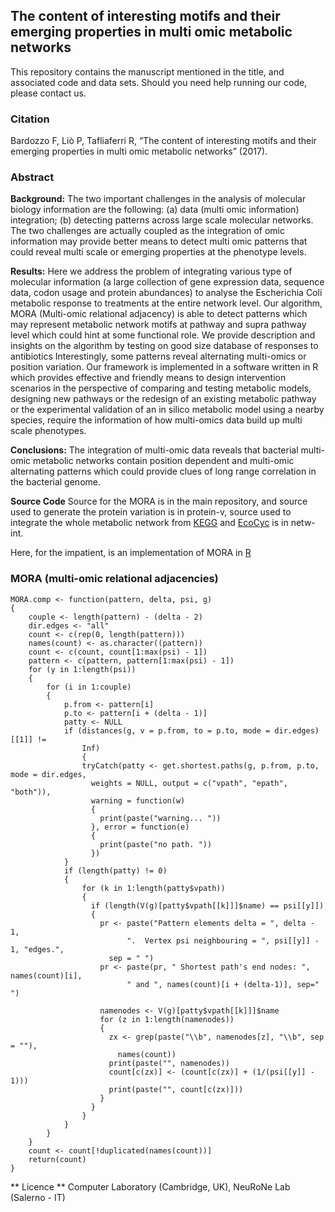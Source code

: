## The content of interesting motifs and their emerging properties in multi omic metabolic networks

This repository contains the manuscript mentioned in the title, and associated code and data sets. Should you need help running our code, please contact us.

### Citation

Bardozzo F, Liò P, Tafliaferri R, “The content of interesting motifs and their emerging properties in multi omic metabolic networks” (2017).

### Abstract
**Background:**  The two important challenges in the analysis of molecular biology information are the following: (a) data (multi omic information) integration; (b) detecting patterns across large scale molecular networks. The two challenges are actually coupled as the integration of omic information may provide better means to detect multi 
omic patterns that could reveal multi scale or emerging properties at the phenotype levels.
                                
**Results:**  Here we address the problem of integrating various type of molecular information (a large collection of gene expression data, sequence data, codon usage and protein abundances) to analyse the Escherichia Coli metabolic response to treatments at the entire network level. Our algorithm, MORA (Multi-omic relational adjacency) is able to detect patterns which may represent metabolic network motifs at pathway and supra pathway level which could hint at some functional role. We provide description and insights on the algorithm by testing on good size database of responses to antibiotics
Interestingly, some patterns reveal alternating multi-omics or position variation. Our framework is implemented in a software written in R which provides effective and friendly means to design intervention scenarios in the perspective of comparing and testing metabolic models, designing new pathways or the redesign of an existing metabolic pathway or the experimental validation of an in silico metabolic  model using a nearby species, require the information of how multi-omics data build up multi scale phenotypes.
                                
 **Conclusions:** The integration of multi-omic data reveals that bacterial multi-omic metabolic networks contain position dependent and multi-omic alternating patterns which could provide clues of long range correlation in the bacterial genome.
 
 **Source Code**
Source for the MORA is in the main repository, and source used to generate the protein variation is in protein-v, source used to integrate the whole metabolic network from [KEGG](http://www.genome.jp/kegg/) and [EcoCyc](https://ecocyc.org/) is in netw-int. 

Here, for the impatient, is an implementation of MORA in [R](https://cran.r-project.org/)

### MORA (multi-omic relational adjacencies)
```
MORA.comp <- function(pattern, delta, psi, g)
{
    couple <- length(pattern) - (delta - 2)
    dir.edges <- "all"
    count <- c(rep(0, length(pattern)))
    names(count) <- as.character((pattern))
    count <- c(count, count[1:max(psi) - 1])
    pattern <- c(pattern, pattern[1:max(psi) - 1])
    for (y in 1:length(psi))
    {
        for (i in 1:couple)
        {
            p.from <- pattern[i]
            p.to <- pattern[i + (delta - 1)]
            patty <- NULL
            if (distances(g, v = p.from, to = p.to, mode = dir.edges)[[1]] != 
                Inf)
                {
                tryCatch(patty <- get.shortest.paths(g, p.from, p.to, mode = dir.edges, 
                  weights = NULL, output = c("vpath", "epath", "both")), 
                  warning = function(w)
                  {
                    print(paste("warning... "))
                  }, error = function(e)
                  {
                    print(paste("no path. "))
                  })
            }
            if (length(patty) != 0)
            {
                for (k in 1:length(patty$vpath))
                {
                  if (length(V(g)[patty$vpath[[k]]]$name) == psi[[y]])
                  {
                    pr <- paste("Pattern elements delta = ", delta - 1, 
                          ".  Vertex psi neighbouring = ", psi[[y]] - 1, "edges.", 
                      sep = " ")
                    pr <- paste(pr, " Shortest path's end nodes: ", names(count)[i], 
                          " and ", names(count)[i + (delta-1)], sep=" ")

                    namenodes <- V(g)[patty$vpath[[k]]]$name
                    for (z in 1:length(namenodes))
                    {
                      zx <- grep(paste("\\b", namenodes[z], "\\b", sep = ""), 
                        names(count))
                      print(paste("", namenodes))
                      count[c(zx)] <- (count[c(zx)] + (1/(psi[[y]] - 1)))
                      print(paste("", count[c(zx)]))
                    }
                  }
                }
            }
        }
    }
    count <- count[!duplicated(names(count))]
    return(count)
}
```

** Licence **
Computer Laboratory (Cambridge, UK), NeuRoNe Lab (Salerno - IT)
